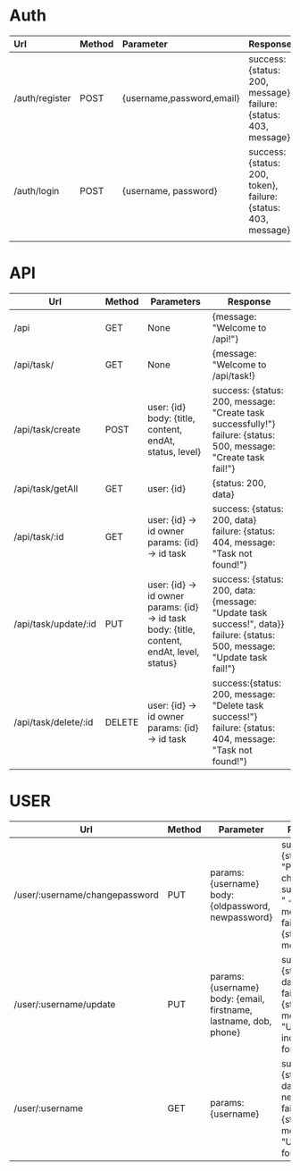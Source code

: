 # Auth
| Url 	|Method| Parameter 	| Response 	|
|:---	|:---	|:--- |:---	|
| /auth/register 	|POST| {username,password,email} 	| success:{status: 200, message}, failure: {status: 403, message} 	|
| /auth/login 	| POST|{username, password} 	| success:{status: 200, token}, failure: {status: 403, message} 	|
|  	|  	|  	|
# API
| Url 	| Method 	| Parameters 	| Response 	|
|---	|---	|---	|---	|
| /api 	| GET 	| None 	| {message: "Welcome to /api!"} 	|
| /api/task/ 	| GET 	| None 	| {message: "Welcome to /api/task!} 	|
| /api/task/create 	| POST 	| user: {id}<br>body: {title, content, endAt, status, level} 	| success: {status: 200, message: "Create task successfully!"}<br>failure: {status: 500, message: "Create task fail!"} 	|
| /api/task/getAll 	| GET 	| user: {id} 	| {status: 200, data} 	|
| /api/task/:id 	| GET 	| user: {id} -> id owner<br>params: {id} -> id task 	| success: {status: 200, data}<br>failure: {status: 404, message: "Task not found!"} 	|
| /api/task/update/:id 	| PUT 	| user: {id} -> id owner<br>params: {id} -> id task<br>body: {title, content, endAt, level, status} 	| success: {status: 200, data:{message: "Update task success!", data}}<br>failure: {status: 500, message: "Update task fail!"} 	|
| /api/task/delete/:id 	| DELETE 	| user: {id} -> id owner<br>params: {id} -> id task 	| success:{status: 200, message: "Delete task success!"}<br>failure: {status: 404, message: "Task not found!"} 	|
# USER
| Url 	| Method 	| Parameter 	| Response 	|
|---	|---	|---	|---	|
| /user/:username/changepassword 	| PUT 	| params: {username}<br>body: {oldpassword, newpassword} 	| success:{status: 200, "Password change successfully! " + message} <br>failure: {status: 403, message} 	|
| /user/:username/update 	| PUT 	| params: {username}<br>body: {email, firstname, lastname, dob, phone} 	| success:{status: 200, data}, <br>failure: {status: 403, message: "User is incorrect format!"} 	|
| /user/:username 	| GET 	| params: {username} 	| success: {status: 200, data: newUser},<br>failure: {status: 403, message: "User not found!"} 	|